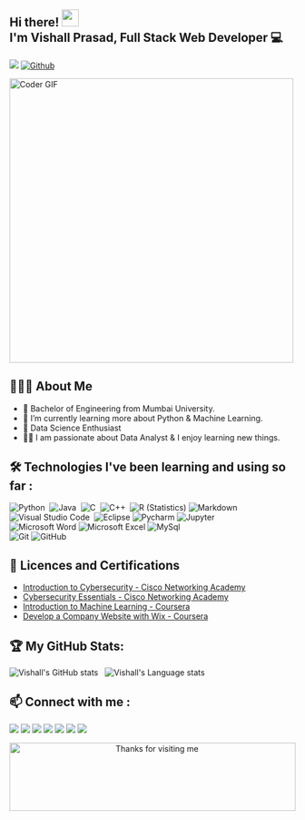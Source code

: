 ## Hi there! <img src="https://user-images.githubusercontent.com/42378118/110234147-e3259600-7f4e-11eb-95be-0c4047144dea.gif" width="30"> <br> I'm Vishall Prasad, Full Stack Web Developer :computer:<br>
![](https://visitor-badge.laobi.icu/badge?page_id=vishallprasad.vishallprasad)
[![Github](https://img.shields.io/github/followers/vishallprasad?label=Followers&logo=Github)](https://github.com/vishallprasad)

<img src="https://media.giphy.com/media/SWoSkN6DxTszqIKEqv/giphy.gif" alt="Coder GIF" width="500"> <br>

## 👨🏻‍💻 About Me
- 🏫 Bachelor of Engineering from Mumbai University.
- 🐍 I’m currently learning more about Python & Machine Learning.
- 🚀 Data Science Enthusiast
- 👨‍💻 I am passionate about Data Analyst & I enjoy learning new things.

## 🛠 Technologies I've been learning and using so far :
![Python](https://img.shields.io/badge/-Python-05122A?style=flat&logo=python)&nbsp;
![Java](https://img.shields.io/badge/java-%23ED8B00.svg?style=flat&logo=java&logoColor=white)&nbsp;
![C](https://img.shields.io/badge/-C-05122A?style=flat&logo=C&logoColor=A8B9CC)&nbsp;
![C++](https://img.shields.io/badge/-C++-05122A?style=flat&logo=C%2B%2B&logoColor=00599C)&nbsp;
![R (Statistics)](https://img.shields.io/badge/r-%23276DC3.svg?style=flat&logo=r&logoColor=white)
![Markdown](https://img.shields.io/badge/-Markdown-05122A?style=flat&logo=markdown)\
![Visual Studio Code](https://img.shields.io/badge/VisualStudio-5C2D91.svg?style=flat&logo=visual-studio&logoColor=white)&nbsp;
![Eclipse](https://img.shields.io/badge/-Eclipse-05122A?style=flat&logo=eclipse-ide&logoColor=2C2255)
![Pycharm](https://img.shields.io/badge/Pycharm-143?style=flat&logo=pycharm&logoColor=black&color=black&labelColor=green)
![Jupyter](https://img.shields.io/badge/Jupyter-%23F37626.svg?style=flat&logo=Jupyter&logoColor=white)\
![Microsoft Word](https://img.shields.io/badge/Microsoft_Word-2B579A?style=flat&logo=microsoft-word&logoColor=white)
![Microsoft Excel](https://img.shields.io/badge/Microsoft_Excel-217346?style=flat&logo=microsoft-excel&logoColor=white)
![MySql](https://img.shields.io/badge/mysql-%2300f.svg?style=flat&logo=mysql&logoColor=white)\
![Git](https://img.shields.io/badge/Git-%23F05033.svg?style=flat&logo=git&logoColor=white)
![GitHub](https://img.shields.io/badge/GitHub-%23121011.svg?style=flat&logo=github&logoColor=white)

## 📜 Licences and Certifications
- [Introduction to Cybersecurity - Cisco Networking Academy](https://www.credly.com/badges/4ee6b47f-167c-49bf-8d69-95fe7e74d147?source=linked_in_profile)
- [Cybersecurity Essentials - Cisco Networking Academy](https://www.credly.com/badges/c1de935d-94a7-449b-ad00-7bff6b4db3d0?source=linked_in_profile)
- [Introduction to Machine Learning - Coursera](https://coursera.org/share/c842548e9832cc1f4a691de0da9945bb)
- [Develop a Company Website with Wix - Coursera](https://coursera.org/share/57d6cb643c34d894238aca0598d76bae)

## :trophy: My GitHub Stats:
![Vishall's GitHub stats](https://github-readme-stats.vercel.app/api?username=vishallprasad&show_icons=true&hide_border=true)&nbsp;&nbsp;
![Vishall's Language stats](https://github-readme-stats-eight-theta.vercel.app/api/top-langs/?username=vishallprasad&layout=compact&langs_count=8&hide_border=true)

## 📫 Connect with me :
<p id="socialIcons" align="left">
    <a href="https://www.linkedin.com/in/vishallprasad/" alt="LinkedIn">
        <img src="https://img.shields.io/badge/-LinkedIn-blue?style=flat-square&logo=linkedin" /></a>
    <a href="https://hackerrank.com/vishallprasad" alt="HackerRank">
        <img src="https://img.shields.io/badge/-HackerRank-3a424f?style=flat-square&logo=hackerrank" /></a>
      <a href="mailto:vishal808prasad@gamil.com">
        <img src="https://img.shields.io/badge/-Gmail-D14836?style=flat-square&logo=Gmail&logoColor=white"/></a>
    <a href="https://instagram.com/mevishallprasad" alt="Instagram">
        <img src="https://img.shields.io/badge/-Instagram-E4405F?style=flat-square&logo=instagram&logoColor=white" /></a>
    <a href="http://www.twitter.com/mevishallprasad" alt="twitter">
        <img src="https://img.shields.io/badge/-Twitter-1ca0f1?style=flat&labelColor=1ca0f1&logo=twitter&logoColor=white" /></a>
    <a href="http://www.facebook.com/mevishallprasad" alt="facebook">
       <img src="https://img.shields.io/badge/Facebook-%231877F2.svg?style=for-the-square&logo=Facebook&logoColor=white" /></a>
    <a href="https://www.youtube.com/@vishallprasad" alt="Youtube">
       <img src="https://img.shields.io/badge/YouTube-FF0000?style=for-the-square&logo=YouTube&logoColor=white" /></a>
</p>
  
  
<!-- Footer -->

<div align="center">

<img height="120" alt="Thanks for visiting me" width="100%" src="https://raw.githubusercontent.com/BrunnerLivio/brunnerlivio/master/images/marquee.svg" />
<br />
